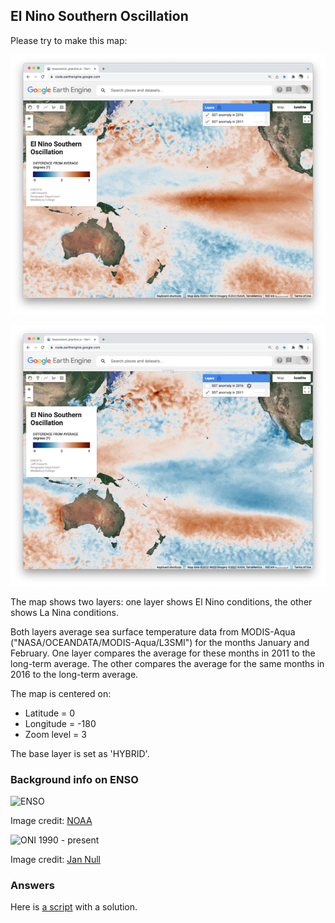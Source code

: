 ## El Nino Southern Oscillation  

Please try to make this map:

![ENSO 2016](images/ENSO_2016.jpg)

![ENSO 2011](images/ENSO_2011.jpg)  

The map shows two layers: one layer shows El Nino conditions, the other shows La Nina conditions.  

Both layers average sea surface temperature data from MODIS-Aqua ("NASA/OCEANDATA/MODIS-Aqua/L3SMI") for the months January and February. One layer compares the average for these months in 2011 to the long-term average. The other compares the average for the same months in 2016 to the long-term average.  

The map is centered on:  
- Latitude = 0
- Longitude = -180
- Zoom level = 3  

The base layer is set as 'HYBRID'.  

### Background info on ENSO

![ENSO](https://www.climate.gov/sites/default/files/2021-04/ENSOPageWhatisElNinoTest_0.png)  

Image credit: [NOAA](https://www.climate.gov/enso)

![ONI 1990 - present](https://ggweather.com/enso/oni1990.png)

Image credit: [Jan Null](https://ggweather.com/enso/oni.htm)  

### Answers  

Here is [a script](../scripts/sst_anomalies.js) with a solution.
